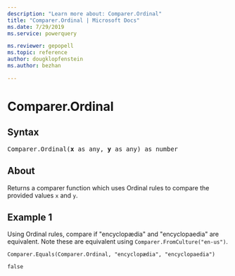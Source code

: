 ```yaml
---
description: "Learn more about: Comparer.Ordinal"
title: "Comparer.Ordinal | Microsoft Docs"
ms.date: 7/29/2019
ms.service: powerquery

ms.reviewer: gepopell
ms.topic: reference
author: dougklopfenstein
ms.author: bezhan

---
```

# Comparer.Ordinal

## Syntax

<pre>
Comparer.Ordinal(<b>x</b> as any, <b>y</b> as any) as number 
</pre> 
  
## About  
Returns a comparer function which uses Ordinal rules to compare the provided values `x` and `y`.

## Example 1
Using Ordinal rules, compare if "encyclopædia" and "encyclopaedia" are equivalent. Note these are equivalent using `Comparer.FromCulture("en-us")`. 

```powerquery-m
Comparer.Equals(Comparer.Ordinal, "encyclopædia", "encyclopaedia")
```

`false`
